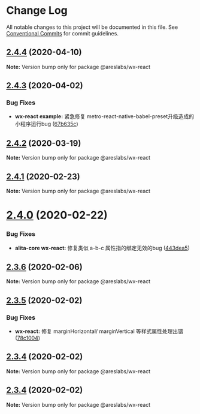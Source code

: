# Change Log

All notable changes to this project will be documented in this file.
See [Conventional Commits](https://conventionalcommits.org) for commit guidelines.

## [2.4.4](https://github.com/areslabs/alita/compare/v2.4.3...v2.4.4) (2020-04-10)

**Note:** Version bump only for package @areslabs/wx-react





## [2.4.3](https://github.com/areslabs/alita/compare/v2.4.2...v2.4.3) (2020-04-02)


### Bug Fixes

* **wx-react  example:** 紧急修复 metro-react-native-babel-preset升级造成的小程序运行bug ([67b635c](https://github.com/areslabs/alita/commit/67b635cebebd03e2e4745d1f0f4aeabf09ecaf0f))





## [2.4.2](https://github.com/areslabs/alita/compare/v2.4.1...v2.4.2) (2020-03-19)

**Note:** Version bump only for package @areslabs/wx-react





## [2.4.1](https://github.com/areslabs/alita/compare/v2.4.0...v2.4.1) (2020-02-23)

**Note:** Version bump only for package @areslabs/wx-react





# [2.4.0](https://github.com/areslabs/alita/compare/v2.3.6...v2.4.0) (2020-02-22)


### Bug Fixes

* **alita-core wx-react:** 修复类似 a-b-c 属性指的绑定无效的bug ([443dea5](https://github.com/areslabs/alita/commit/443dea53eb1474fe1208e588ff84acbcfa1c08b0))





## [2.3.6](https://github.com/areslabs/alita/compare/v2.3.5...v2.3.6) (2020-02-06)

**Note:** Version bump only for package @areslabs/wx-react





## [2.3.5](https://github.com/areslabs/alita/compare/v2.3.4...v2.3.5) (2020-02-02)


### Bug Fixes

* **wx-react:** 修复 marginHorizontal/ marginVertical 等样式属性处理出错 ([78c1004](https://github.com/areslabs/alita/commit/78c1004f7f438ec446be22469de58349584dc18d))





## [2.3.4](https://github.com/areslabs/alita/compare/v2.3.3...v2.3.4) (2020-02-02)

**Note:** Version bump only for package @areslabs/wx-react





## [2.3.4](https://github.com/areslabs/alita/compare/v2.3.3...v2.3.4) (2020-02-02)

**Note:** Version bump only for package @areslabs/wx-react
